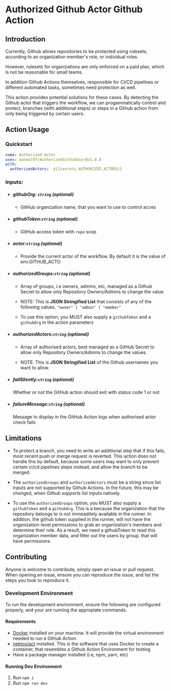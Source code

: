 # Authorized Github Actor Github Action

## Introduction

Currently, Github allows repositories to be protected using rulesets, according to an organization member's role, or individual roles. 

However, rulesets for organizations are only enforced on a paid plan, which is not be reasonable for small teams.

In addition Github Actions themselves, responsible for CI/CD pipelines or different automated tasks, sometimes need protection as well.

This action provides potential solutions for these cases. By detecting the Github actor that triggers the workflow, we can progammatically control and protect, branches (with additional steps) or steps in a Github action from only being triggered by certain users.

## Action Usage

### Quickstart

```yaml
name: Authorized Actor
uses: aasmal97/AuthorizedGithubUser@v1.0.0
with:
  authorizedActors:  ${{secrets.AUTHORIZED_ACTORS}}
```

### Inputs:
- ##### githubOrg: `string` (optional)
  
  - GitHub organization name, that you want to use to control acces

- ##### githubToken:`string` (optional)
  
  - GitHub access token with `repo` scop

- ##### actor:`string` (optional)
  
  - Provide the current actor of the workflow. By default it is the value of env.GITHUB_ACTO

- ##### authorizedGroups:`string` (optional)
  
  - Array of groups, i.e owners, admins, etc, managed as a Github Secret to allow only Repository Owners/Admins to change the value

  - NOTE: This is **JSON Stringified List** that consists of any of the following values. 
    `"owner" | "admin" | "member"`

  - To use this option, you MUST also supply a `githubToken` and a `githubOrg` in the action parameters

- ##### authorizedActors:`string` (optional)
  
  - Array of authorised actors, best managed as a GitHub Secret to allow only Repository Owners/Admins to change the values.

  - NOTE: This is **JSON Stringified List** of the Github usernames you want to allow.

- ##### failSilently:`string` (optional)
  
  Whether or not the GitHub action should exit with status code 1 or not

- ##### failureMessage:`string` (optional)
  
  Message to display in the GitHub Action logs when authorised actor check fails


## Limitations

- To protect a branch, you need to write an additional step that if this fails, most recent push or merge request is reverted. This action does not handle this by default, because some users may want to only prevent certain ci/cd pipelines steps instead, and allow the branch to be merged. 

- The `authorizedGroups` and `authorizedActors` must be a string since list inputs are not supported by Github Actions. In the future, this may be changed, when Github supports list inputs natively.

- To use the `authorizedGroups` option, you MUST also supply a `githubToken` and a `githubOrg`. This is a because the organization that the repository belongs to is not immeaditely available in the runner. In addition, the github token supplied in the runner, will not have the organization-level permissions to grab an organization's members and determine their role. As a result, we need a githubToken to read this organization member data, and filter out the users by group, that will have permissions. 

## Contributing

Anyone is welcome to contribute, simply open an issue or pull request. When opening an issue, ensure you can reproduce the issue, and list the steps you took to reproduce it.

### Development Environment

To run the development environment, ensure the following are configured properly, and your are running the appropiate commands.

#### Requirements

- [Docker](https://docs.docker.com/engine/install/) installed on your machine. It will provide the virtual environment needed to run a Github Action
- [nektos/act](https://github.com/nektos/act) installed. This is the software that uses Docker to create a container, that resembles a Github Action Environment for testing
- Have a package manager installed (i.e, npm, yarn, etc)

#### Running Dev Environment

1. Run `npm i`
2. Run `npm run dev`
